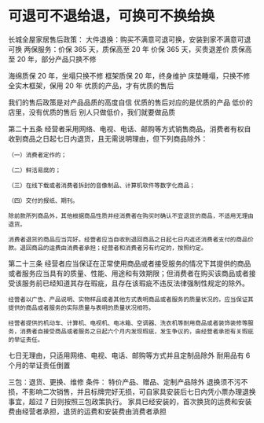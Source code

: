 # 可退可不退给退，可换可不换给换

长城全屋家居售后政策：
大件退换：购买不满意可退可换，安装到家不满意可退可换
两保服务：价保 365 天，质保高至 20 年
价保 365 天，买贵退差价
质保高至 20 年，部分产品只换不修

海绵质保 20 年，坐塌只换不修
框架质保 20 年，终身维护
床垫睡塌，只换不修
全实木框架，保用 20 年
优质的产品，才有优质的售后

我们的售后政策是对产品品质的高度自信
优质的售后对应的是优质的产品
低价的店里，没有优质的售后
别人只做低价，我们就要做品质

第二十五条 经营者采用网络、电视、电话、邮购等方式销售商品，消费者有权自收到商品之日起七日内退货，且无需说明理由，但下列商品除外：

    （一）消费者定作的；

    （二）鲜活易腐的；

    （三）在线下载或者消费者拆封的音像制品、计算机软件等数字化商品；

    （四）交付的报纸、期刊。

    除前款所列商品外，其他根据商品性质并经消费者在购买时确认不宜退货的商品，不适用无理由退货。

    消费者退货的商品应当完好。经营者应当自收到退回商品之日起七日内返还消费者支付的商品价款。退回商品的运费由消费者承担；经营者和消费者另有约定的，按照约定。

第二十三条 经营者应当保证在正常使用商品或者接受服务的情况下其提供的商品或者服务应当具有的质量、性能、用途和有效期限；但消费者在购买该商品或者接受该服务前已经知道其存在瑕疵，且存在该瑕疵不违反法律强制性规定的除外。

    经营者以广告、产品说明、实物样品或者其他方式表明商品或者服务的质量状况的，应当保证其提供的商品或者服务的实际质量与表明的质量状况相符。

    经营者提供的机动车、计算机、电视机、电冰箱、空调器、洗衣机等耐用商品或者装饰装修等服务，消费者自接受商品或者服务之日起六个月内发现瑕疵，发生争议的，由经营者承担有关瑕疵的举证责任。

七日无理由，只适用网络、电视、电话、邮购等方式并且定制品除外
耐用品有 6 个月的举证责任倒置

三包：退货、更换、维修
条件：
特价产品、赠品、定制产品除外
退换须不污不损，不影响二次销售，并且标牌完好无损，可自家具安装后七日内凭小票办理退换事宜，超过 7 日则按照三包政策执行。
家具已经安装的，首次换货的运费和安装费由经营者承担，退货的运费和安装费由消费者承担
